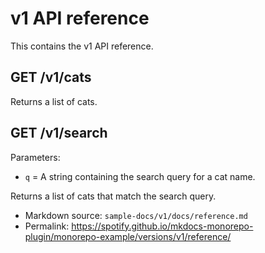 # v1 API reference

This contains the v1 API reference.

## GET /v1/cats

Returns a list of cats.

## GET /v1/search

Parameters:

- `q` = A string containing the search query for a cat name.

Returns a list of cats that match the search query.

- Markdown source: `sample-docs/v1/docs/reference.md`
- Permalink: <https://spotify.github.io/mkdocs-monorepo-plugin/monorepo-example/versions/v1/reference/>